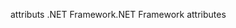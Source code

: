 <span data-ttu-id="d7f7d-101">attributs .NET Framework</span><span class="sxs-lookup"><span data-stu-id="d7f7d-101">.NET Framework attributes</span></span>